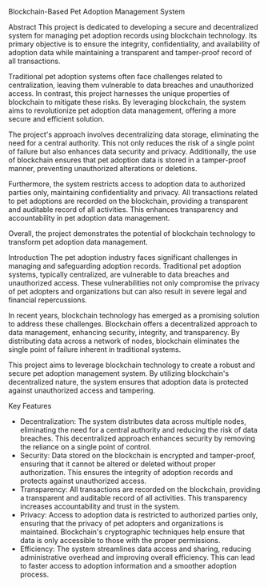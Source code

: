 Blockchain-Based Pet Adoption Management System

Abstract
This project is dedicated to developing a secure and decentralized system for managing pet adoption records using blockchain technology. Its primary objective is to ensure the integrity, confidentiality, and availability of adoption data while maintaining a transparent and tamper-proof record of all transactions.

Traditional pet adoption systems often face challenges related to centralization, leaving them vulnerable to data breaches and unauthorized access. In contrast, this project harnesses the unique properties of blockchain to mitigate these risks. By leveraging blockchain, the system aims to revolutionize pet adoption data management, offering a more secure and efficient solution.

The project's approach involves decentralizing data storage, eliminating the need for a central authority. This not only reduces the risk of a single point of failure but also enhances data security and privacy. Additionally, the use of blockchain ensures that pet adoption data is stored in a tamper-proof manner, preventing unauthorized alterations or deletions.

Furthermore, the system restricts access to adoption data to authorized parties only, maintaining confidentiality and privacy. All transactions related to pet adoptions are recorded on the blockchain, providing a transparent and auditable record of all activities. This enhances transparency and accountability in pet adoption data management.

Overall, the project demonstrates the potential of blockchain technology to transform pet adoption data management.

Introduction
The pet adoption industry faces significant challenges in managing and safeguarding adoption records. Traditional pet adoption systems, typically centralized, are vulnerable to data breaches and unauthorized access. These vulnerabilities not only compromise the privacy of pet adopters and organizations but can also result in severe legal and financial repercussions.

In recent years, blockchain technology has emerged as a promising solution to address these challenges. Blockchain offers a decentralized approach to data management, enhancing security, integrity, and transparency. By distributing data across a network of nodes, blockchain eliminates the single point of failure inherent in traditional systems.

This project aims to leverage blockchain technology to create a robust and secure pet adoption management system. By utilizing blockchain's decentralized nature, the system ensures that adoption data is protected against unauthorized access and tampering.

Key Features
- Decentralization: The system distributes data across multiple nodes, eliminating the need for a central authority and reducing the risk of data breaches. This decentralized approach enhances security by removing the reliance on a single point of control.
- Security: Data stored on the blockchain is encrypted and tamper-proof, ensuring that it cannot be altered or deleted without proper authorization. This ensures the integrity of adoption records and protects against unauthorized access.
- Transparency: All transactions are recorded on the blockchain, providing a transparent and auditable record of all activities. This transparency increases accountability and trust in the system.
- Privacy: Access to adoption data is restricted to authorized parties only, ensuring that the privacy of pet adopters and organizations is maintained. Blockchain's cryptographic techniques help ensure that data is only accessible to those with the proper permissions.
- Efficiency: The system streamlines data access and sharing, reducing administrative overhead and improving overall efficiency. This can lead to faster access to adoption information and a smoother adoption process.

